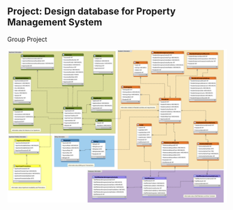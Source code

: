 ## Project: Design database for Property Management System

Group Project

![Property Management System Entity Relationship Diagram](PMS_ERD.png)
